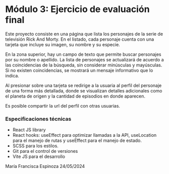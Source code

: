 # Módulo 3: Ejercicio de evaluación final

Este proyecto consiste en una página que lista los personajes de la serie de televisión Rick And Morty.
En el listado, cada personaje cuenta con una tarjeta que incluye su imagen, su nombre y su especie.

En la zona superior, hay un campo de texto que permite buscar personajes por su nombre o apellido.
La lista de personajes se actualizará de acuerdo a las coincidencias de la búsqueda, 
sin considerar minúsculas y mayúsculas.
Si no existen coincidencias, se mostrará un mensaje informativo que lo indica.

Al presionar sobre una tarjeta se redirige a la usuaria al perfil del personaje de una forma más 
detallada, donde se visualizan detalles adicionales como el planeta de origen y la cantidad de episodios 
en donde aparecen.

Es posible compartir la url del perfil con otras usuarias.

### Especificaciones técnicas

- React JS library
- React hooks: useEffect para optimizar llamadas a la API, useLocation para el manejo de rutas 
y useEffect para el manejo de estado.
- SCSS para los estilos.
- Git para el control de versiones
- Vite JS para el desarrollo


María Francisca Espinoza
24/05/2024
